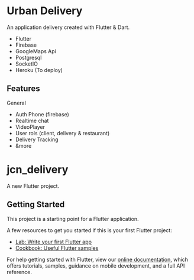 # Urban Delivery

An application delivery created with Flutter & Dart.
- Flutter 
- Firebase
- GoogleMaps Api
- Postgresql
- SocketIO
- Heroku (To deploy)

## Features
General
- Auth Phone (firebase)
- Realtime chat
- VideoPlayer
- User rols (client, delivery & restaurant)
- Delivery Tracking
- &more

# jcn_delivery

A new Flutter project.

## Getting Started

This project is a starting point for a Flutter application.

A few resources to get you started if this is your first Flutter project:

- [Lab: Write your first Flutter app](https://flutter.dev/docs/get-started/codelab)
- [Cookbook: Useful Flutter samples](https://flutter.dev/docs/cookbook)

For help getting started with Flutter, view our
[online documentation](https://flutter.dev/docs), which offers tutorials,
samples, guidance on mobile development, and a full API reference.
